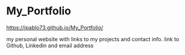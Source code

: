 # My_Portfolio

 https://jpablo73.github.io/My_Portfolio/

my personal website with links to my projects and contact info.  link to Github, Linkedin and email address
